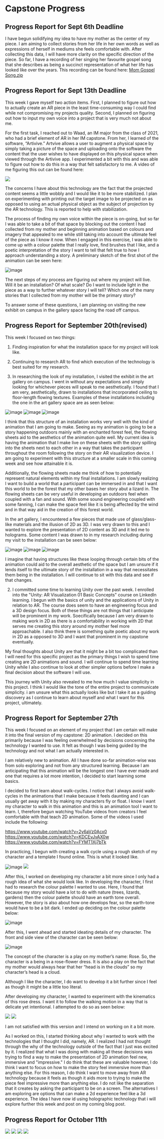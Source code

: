 # Capstone Progress

## Progress Report for Sept 6th Deadline
I have begun solidifying my idea to have my mother as the center of my piece. I am aiming to collect stories from her life in her own words as well as expressions of herself in mediums she feels comfortable with. After collecting this data, I will have more clarity on the specific direction of the piece. So far, I have a recording of her singing her favourite gospel song that she describes as being a succinct representation of what her life has looked like over the years. This recording can be found here: [Mom Gospel Song.zip](https://github.com/Alphaam/Capstone/files/9485522/Mom.Gospel.Song.zip)



## Progress Report for Sept 13th Deadline
This week I gave myself two action items. First, I planned to figure out how to actually create an AR piece in the least time-consuming way I could find while not compromising my projects quality. Second, I planned on figuring out how to input my own voice into a project that is very much not about me. 

For the first task, I reached out to Waad, an IM major from the class of 2021, who had a brief element of AR in her IM capstone. From her, I learned of the software, “Artivive.” Artvive allows a user to augment a physical space by simply taking a picture of the space and uploading onto the software the content that the user wishes to have displayed on this physical space when viewed through the Artivive app. I experimented a bit with this and was able to figure out how to do this in a way that felt satisfactory to me. A video of me figuring this out can be found here:

![](TestingARTake1.gif)

The concerns I have about this technology are the fact that the projected content seems a little wobbly and I would like it to be more stabilized. I plan on experimenting with printing out the target image to be projected on as opposed to using an actual physical object as the subject of projection by the AR technology. This is reported to help with stabilization.

The process of finding my own voice within the piece is on-going, but so far I was able to take a bit of that space by blocking out the content I had collected from my mother and beginning animation based on colours and imagery that appealed to me while still taking into account the ultimate feel of the piece as I know it now. When I engaged in this exercise, I was able to come up with a colour palette that I really love, find brushes that I like, and a poetic interpretation of the story I want to tell that felt true to how I approach understanding a story. A preliminary sketch of the first shot of the animation can be seen here:

![image](Draft1ofFirstAnimationFrame.jpeg)

The next steps of my process are figuring out where my project will live. Will it be an installation? Of what scale? Do I want to include light in the piece as a way to further whatever story I will tell? Which one of the many stories that I collected from my mother will be the primary story? 

To answer some of these questions, I am planning on visiting the new exhibit on campus in the gallery space facing the road off campus.

## Progress Report for September 20th(revised)

This week I focused on two things:
1.	Finding inspiration for what the installation space for my project will look like.
2.	Continuing to research AR to find which execution of the technology is best suited for my research.

1. In researching the look of my installation, I visited the exhibit in the art gallery on campus. I went in without any expectations and simply looking for whichever pieces will speak to me aesthetically. I found that I am very, aesthetically, drawn to installations that incorporated ceiling to floor-length flowing textures. Examples of these installations including the one in the art gallery space are as seen below:

 ![image](Sheetsinstallation.jpeg)
 ![image](Sheets2.jpg)
 ![image](sheets5.jpeg)
 

I think that this structure of an installation works very well with the kind of animation that I am going to make. Seeing as my animation is going to be a story happening outdoors mainly with an enchanted forest feel, the flowing sheets aid to the aesthetics of the animation quite well. My current idea is having the animation that I make live on these sheets with the story spilling into the sheets next to each other in a way that takes the participant throughout the room following the story on their AR visualization device. I am going to experiment with this structure at a smaller scale in this coming week and see how attainable it is.

Additionally, the flowing sheets made me think of how to potentially represent natural elements within my final installations. I am slowly realizing I want to build a world that a participant can be immersed in and that I want this world to be the forest that my other bases her story abut a lizard in. The flowing sheets can be very useful in developing an outdoors feel when coupled with a fan and sound. With some sound engineering coupled with some fanning, I can make the space feel like it is being affected by the wind and in that way aid in the creation of this forest world.

In the art gallery, I encountered a few pieces that made use of glass/glass-like materials and the illusion of 2D as 3D. I was very drawn to this and I wanted to explore the presentation of 2D content as 3D and it led me to holograms. Some content I was drawn to in my research including during my visit to the installation can be seen below:
  
 
 ![image](Glassbroom.jpeg)
 ![image](hologram.jpeg)
 ![image](drowning.jpeg)
 
 

I imagine that having structures like these looping through certain bits of the animation could aid to the overall aesthetic of the space but I am unsure if it lends itself to the ultimate story of the installation in a way that necessitates them being in the installation. I will continue to sit with this data and see if that changes.

2. I committed some time to learning Unity over the past week. I enrolled into the "Unity: AR Visualization 01 Basic Concepts" course on LinkedIn learning. I begun with the basics of unity and the applications of Unity in relation to AR. The course does seem to have an engineering focus and a 3D design focus. Both of these things are not things that I anticipate will be prominent in my work. Soecifically because I am very drawn to making work in 2D as there is a comfortability in working with 2D that serves me creating this story around my mother feel more approachable. I also think there is something quite poetic about my work in 2D as a opposed to 3D and I want that prominent in my capstone eventually.

My final thoughts about Unity are that it might be a bit too complicated than I will need for this specific project as the primary things I wish to spend time creating are 2D animations and sound. I will continue to spend time learning Unity while I also continue to look at other simpler options before I make a final decision about the software I will use.

This journey with Unity also revealed to me how much I value simplicity in this project. I think I would like the tone of the entire project to communicate simplicity. i am unsure what this actually looks like but I take it as a guiding discovery as I continue to learn about myself and what I want for this project, ultimately.


## Progress Report for September 27th

This week I focused on an element of my project that I am certain will make it into the final version of my capstone: 2D animation. I decided on this primarily because I was feeling overwhelmed by decisions concerning the technology I wanted to use. It felt as though I was being guided by the technology and not what I am actually interested in.

I am relatively new to animation. All I have done so-far animation-wise was from solo exploring and not from any structured learning. Because I am anticipating that this animation will be the longest one I have ever made and one that requires a lot more intention, I decided to start learning some basics.

I decided to first learn about walk-cycles. I notice that I always avoid walk-cycles in the animations that I make because it feels daunting and I can usually get away with it by making my characters fly or float. I know I want my character to walk in this animation and this is an animation tool I want to learn. I, therefore begun watching YouTube videos from creators I feel comfortable with that teach 2D animation. Some of the videos I used include the following:

https://www.youtube.com/watch?v=2y6aVz0Acx0
https://www.youtube.com/watch?v=KDCEvJvAX0w
https://www.youtube.com/watch?v=FYMT1Xj7bTk


In practicing, I begun with creating a walk cycle using a rough sketch of my character and a template I found online. This is what it looked like.

![image](walkingpics.jpeg)
![](stickwalkcycle.gif)

After this, I worked on developing my character a bit more since I only had a rough idea of what she would look like. In developing the character, I first had to research the colour palette I wanted to use. Here, I found that because my story would have a lot to do with nature (trees, lizards, gardens) then the colour palette should have an earth tone overall. However, the story is also about how one develops fear, so the earth-tone would have to be a bit dark. I ended up deciding on the colour palette below:

![image](colorpalette.jpeg)

After this, I went ahead and started ideating details of my character. The front and side view of the character can be seen below:

![image](frontviewofcharacher.jpeg)

The concept of the character is a play on my mother’s name: Rose. So, the character is a being in a rose-flower dress. It is also a play on the fact that my mother would always hear that her “head is in the clouds” so my character’s head is a cloud.

Although I like the character, I do want to develop it a bit further since I feel as though it might be a little too literal.

After developing my character, I wanted to experiment with the kinematics of this rose dress. I want it to follow the walking motion in a way that is delicate yet intentional. I attempted to do so as seen below:

![](initialflowerwalkcycle.gif)
![](flowerwalkcycle.gif)

I am not satisfied with this version and I intend on working on it a bit more.

As I worked on this, I started thinking about why I wanted to work with the technologies that I thought I did, namely, AR. I realized I had not thought through the why of the technology outside of the fact that I just was excited by it. I realized that what I was doing with making all these decisions was trying to find a way to make the presentation of 2D animation feel new, immersive and "impressive." I do think that these are valuable however, I do think I want to focus on how to make the story feel immersive more than anything else. For this reason, I do think I want to move away from AR technology because it feels as though it aids more to trying to make the piece feel impressive more than anything else. I do not like the separation that it creates by asking the participant to be on a screen. The alternatives I am exploring are options that can make a 2d experience feel like a 3d experience. The idea I have now id using holographic technology that i will explore further this week and post on my coming blog post. 


## Progress Report for October 11th

![](flowerwalkcycle.gif)
![](flowerwalkcycle.gif)
![](flowerwalkcycle.gif)
![](flowerwalkcycle.gif)
